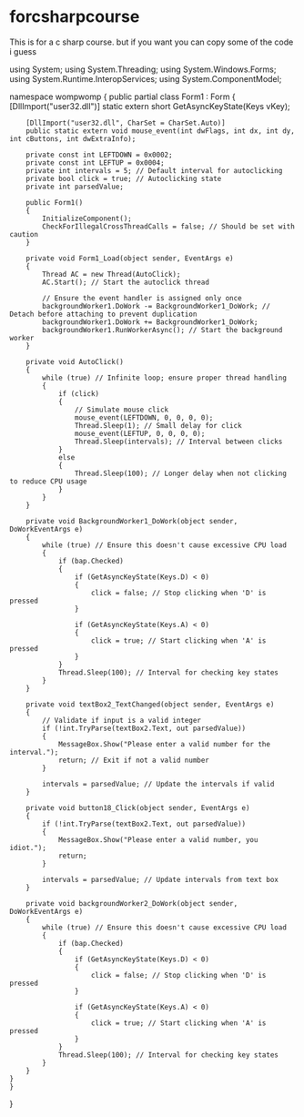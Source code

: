 # forcsharpcourse
This is  for a c sharp course. but if you want you can copy some of the code i guess











using System;
using System.Threading;
using System.Windows.Forms;
using System.Runtime.InteropServices;
using System.ComponentModel;

namespace wompwomp
{
    public partial class Form1 : Form
    {
        [DllImport("user32.dll")]
        static extern short GetAsyncKeyState(Keys vKey);

        [DllImport("user32.dll", CharSet = CharSet.Auto)]
        public static extern void mouse_event(int dwFlags, int dx, int dy, int cButtons, int dwExtraInfo);

        private const int LEFTDOWN = 0x0002;
        private const int LEFTUP = 0x0004;
        private int intervals = 5; // Default interval for autoclicking
        private bool click = true; // Autoclicking state
        private int parsedValue;

        public Form1()
        {
            InitializeComponent();
            CheckForIllegalCrossThreadCalls = false; // Should be set with caution
        }

        private void Form1_Load(object sender, EventArgs e)
        {
            Thread AC = new Thread(AutoClick);
            AC.Start(); // Start the autoclick thread

            // Ensure the event handler is assigned only once
            backgroundWorker1.DoWork -= BackgroundWorker1_DoWork; // Detach before attaching to prevent duplication
            backgroundWorker1.DoWork += BackgroundWorker1_DoWork;
            backgroundWorker1.RunWorkerAsync(); // Start the background worker
        }

        private void AutoClick()
        {
            while (true) // Infinite loop; ensure proper thread handling
            {
                if (click)
                {
                    // Simulate mouse click
                    mouse_event(LEFTDOWN, 0, 0, 0, 0);
                    Thread.Sleep(1); // Small delay for click
                    mouse_event(LEFTUP, 0, 0, 0, 0);
                    Thread.Sleep(intervals); // Interval between clicks
                }
                else
                {
                    Thread.Sleep(100); // Longer delay when not clicking to reduce CPU usage
                }
            }
        }

        private void BackgroundWorker1_DoWork(object sender, DoWorkEventArgs e)
        {
            while (true) // Ensure this doesn't cause excessive CPU load
            {
                if (bap.Checked)
                {
                    if (GetAsyncKeyState(Keys.D) < 0)
                    {
                        click = false; // Stop clicking when 'D' is pressed
                    }

                    if (GetAsyncKeyState(Keys.A) < 0)
                    {
                        click = true; // Start clicking when 'A' is pressed
                    }
                }
                Thread.Sleep(100); // Interval for checking key states
            }
        }

        private void textBox2_TextChanged(object sender, EventArgs e)
        {
            // Validate if input is a valid integer
            if (!int.TryParse(textBox2.Text, out parsedValue))
            {
                MessageBox.Show("Please enter a valid number for the interval.");
                return; // Exit if not a valid number
            }

            intervals = parsedValue; // Update the intervals if valid
        }

        private void button18_Click(object sender, EventArgs e)
        {
            if (!int.TryParse(textBox2.Text, out parsedValue))
            {
                MessageBox.Show("Please enter a valid number, you idiot.");
                return;
            }

            intervals = parsedValue; // Update intervals from text box
        }

        private void backgroundWorker2_DoWork(object sender, DoWorkEventArgs e)
        {
            while (true) // Ensure this doesn't cause excessive CPU load
            {
                if (bap.Checked)
                {
                    if (GetAsyncKeyState(Keys.D) < 0)
                    {
                        click = false; // Stop clicking when 'D' is pressed
                    }

                    if (GetAsyncKeyState(Keys.A) < 0)
                    {
                        click = true; // Start clicking when 'A' is pressed
                    }
                }
                Thread.Sleep(100); // Interval for checking key states
            }
        }
    }
    }
}


